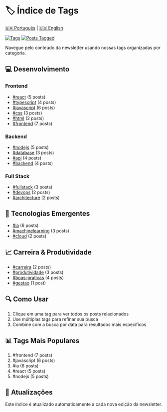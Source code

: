 # 🏷️ Índice de Tags

[🇧🇷 Português](#) | [🇺🇸 English](/newsletter/i18n/en-US/tags/index.md)

[![Tags](https://img.shields.io/badge/total_tags-20+-blue.svg)](#)
[![Posts Tagged](https://img.shields.io/badge/posts_tagged-100%25-green.svg)](#)

Navegue pelo conteúdo da newsletter usando nossas tags organizadas por categoria.

## 💻 Desenvolvimento

### Frontend
- [#react](tags/react.md) (5 posts)
- [#typescript](tags/typescript.md) (4 posts)
- [#javascript](tags/javascript.md) (6 posts)
- [#css](tags/css.md) (3 posts)
- [#html](tags/html.md) (2 posts)
- [#frontend](tags/frontend.md) (7 posts)

### Backend
- [#nodejs](tags/nodejs.md) (5 posts)
- [#database](tags/database.md) (3 posts)
- [#api](tags/api.md) (4 posts)
- [#backend](tags/backend.md) (4 posts)

### Full Stack
- [#fullstack](tags/fullstack.md) (3 posts)
- [#devops](tags/devops.md) (2 posts)
- [#architecture](tags/architecture.md) (2 posts)

## 🤖 Tecnologias Emergentes
- [#ia](tags/ai.md) (6 posts)
- [#machinelearning](tags/ml.md) (3 posts)
- [#cloud](tags/cloud.md) (2 posts)

## 📈 Carreira & Produtividade
- [#carreira](tags/career.md) (2 posts)
- [#produtividade](tags/productivity.md) (3 posts)
- [#boas-praticas](tags/best-practices.md) (4 posts)
- [#gestao](tags/management.md) (1 post)

## 🔍 Como Usar

1. Clique em uma tag para ver todos os posts relacionados
2. Use múltiplas tags para refinar sua busca
3. Combine com a busca por data para resultados mais específicos

## 📊 Tags Mais Populares

1. #frontend (7 posts)
2. #javascript (6 posts)
3. #ia (6 posts)
4. #react (5 posts)
5. #nodejs (5 posts)

## 🔄 Atualizações

Este índice é atualizado automaticamente a cada nova edição da newsletter.
